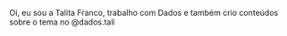 Oi, eu sou a Talita Franco, trabalho com Dados e também crio conteúdos sobre o tema no @dados.tali


